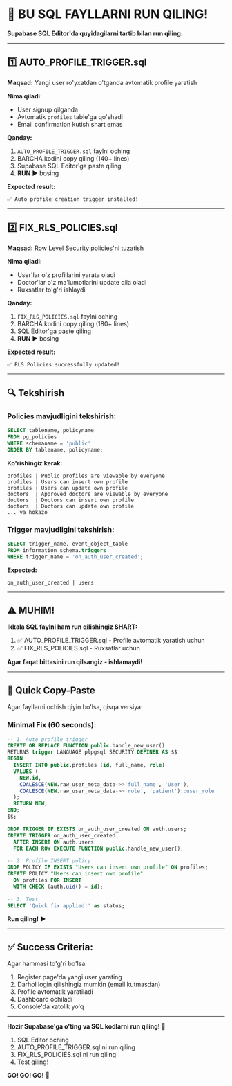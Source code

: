 # 🎯 BU SQL FAYLLARNI RUN QILING!

**Supabase SQL Editor'da quyidagilarni tartib bilan run qiling:**

---

## 1️⃣ AUTO_PROFILE_TRIGGER.sql

**Maqsad:** Yangi user ro'yxatdan o'tganda avtomatik profile yaratish

**Nima qiladi:**
- User signup qilganda
- Avtomatik `profiles` table'ga qo'shadi
- Email confirmation kutish shart emas

**Qanday:**
1. `AUTO_PROFILE_TRIGGER.sql` faylni oching
2. BARCHA kodini copy qiling (140+ lines)
3. Supabase SQL Editor'ga paste qiling
4. **RUN** ▶️ bosing

**Expected result:**
```
✅ Auto profile creation trigger installed!
```

---

## 2️⃣ FIX_RLS_POLICIES.sql

**Maqsad:** Row Level Security policies'ni tuzatish

**Nima qiladi:**
- User'lar o'z profillarini yarata oladi
- Doctor'lar o'z ma'lumotlarini update qila oladi
- Ruxsatlar to'g'ri ishlaydi

**Qanday:**
1. `FIX_RLS_POLICIES.sql` faylni oching
2. BARCHA kodini copy qiling (180+ lines)
3. SQL Editor'ga paste qiling
4. **RUN** ▶️ bosing

**Expected result:**
```
✅ RLS Policies successfully updated!
```

---

## 🔍 Tekshirish

### Policies mavjudligini tekshirish:

```sql
SELECT tablename, policyname 
FROM pg_policies 
WHERE schemaname = 'public'
ORDER BY tablename, policyname;
```

**Ko'rishingiz kerak:**

```
profiles | Public profiles are viewable by everyone
profiles | Users can insert own profile
profiles | Users can update own profile
doctors  | Approved doctors are viewable by everyone
doctors  | Doctors can insert own profile
doctors  | Doctors can update own profile
... va hokazo
```

### Trigger mavjudligini tekshirish:

```sql
SELECT trigger_name, event_object_table
FROM information_schema.triggers
WHERE trigger_name = 'on_auth_user_created';
```

**Expected:**
```
on_auth_user_created | users
```

---

## ⚠️ MUHIM!

**Ikkala SQL faylni ham run qilishingiz SHART:**

1. ✅ AUTO_PROFILE_TRIGGER.sql - Profile avtomatik yaratish uchun
2. ✅ FIX_RLS_POLICIES.sql - Ruxsatlar uchun

**Agar faqat bittasini run qilsangiz - ishlamaydi!**

---

## 📝 Quick Copy-Paste

Agar fayllarni ochish qiyin bo'lsa, qisqa versiya:

### Minimal Fix (60 seconds):

```sql
-- 1. Auto profile trigger
CREATE OR REPLACE FUNCTION public.handle_new_user()
RETURNS trigger LANGUAGE plpgsql SECURITY DEFINER AS $$
BEGIN
  INSERT INTO public.profiles (id, full_name, role)
  VALUES (
    NEW.id,
    COALESCE(NEW.raw_user_meta_data->>'full_name', 'User'),
    COALESCE(NEW.raw_user_meta_data->>'role', 'patient')::user_role
  );
  RETURN NEW;
END;
$$;

DROP TRIGGER IF EXISTS on_auth_user_created ON auth.users;
CREATE TRIGGER on_auth_user_created
  AFTER INSERT ON auth.users
  FOR EACH ROW EXECUTE FUNCTION public.handle_new_user();

-- 2. Profile INSERT policy
DROP POLICY IF EXISTS "Users can insert own profile" ON profiles;
CREATE POLICY "Users can insert own profile"
  ON profiles FOR INSERT
  WITH CHECK (auth.uid() = id);

-- 3. Test
SELECT 'Quick fix applied!' as status;
```

**Run qiling!** ▶️

---

## ✅ Success Criteria:

Agar hammasi to'g'ri bo'lsa:

1. Register page'da yangi user yarating
2. Darhol login qilishingiz mumkin (email kutmasdan)
3. Profile avtomatik yaratiladi
4. Dashboard ochiladi
5. Console'da xatolik yo'q

---

**Hozir Supabase'ga o'ting va SQL kodlarni run qiling! 🚀**

1. SQL Editor oching
2. AUTO_PROFILE_TRIGGER.sql ni run qiling
3. FIX_RLS_POLICIES.sql ni run qiling
4. Test qiling!

**GO! GO! GO!** 💪

